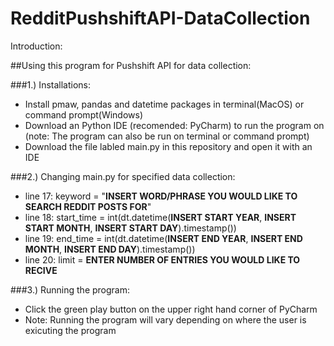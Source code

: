 # RedditPushshiftAPI-DataCollection

Introduction:

##Using this program for Pushshift API for data collection:

###1.) Installations:
- Install pmaw, pandas and datetime packages in terminal(MacOS) or command prompt(Windows)
- Download an Python IDE (recomended: PyCharm) to run the program on (note: The program can also be run on terminal or command prompt)
- Download the file labled main.py in this repository and open it with an IDE

###2.) Changing main.py for specified data collection:
- line 17: keyword = "**INSERT WORD/PHRASE YOU WOULD LIKE TO SEARCH REDDIT POSTS FOR**"
- line 18: start_time = int(dt.datetime(**INSERT START YEAR**, **INSERT START MONTH**, **INSERT START DAY**).timestamp())
- line 19: end_time = int(dt.datetime(**INSERT END YEAR**, **INSERT END MONTH**, **INSERT END DAY**).timestamp())
- line 20: limit = **ENTER NUMBER OF ENTRIES YOU WOULD LIKE TO RECIVE**

###3.) Running the program:
- Click the green play button on the upper right hand corner of PyCharm 
- Note: Running the program will vary depending on where the user is exicuting the program
